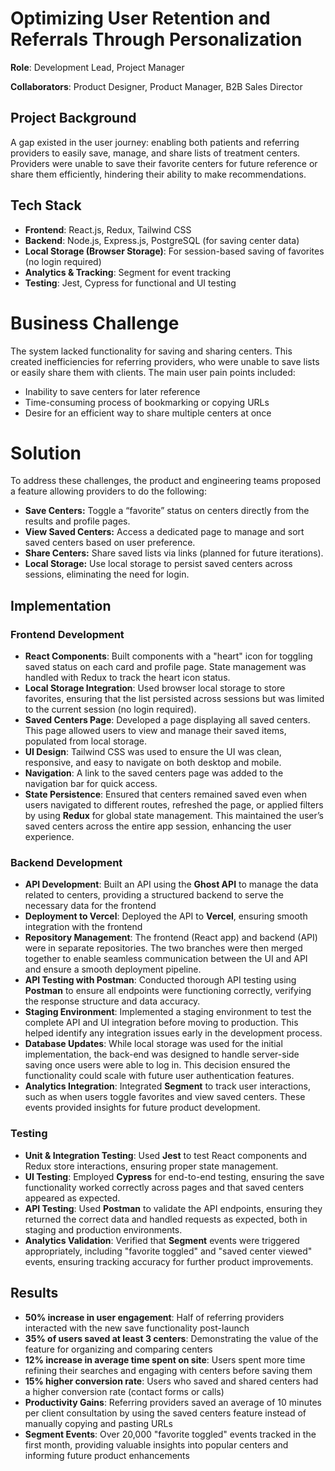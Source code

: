 # Optimizing User Retention and Referrals Through Personalization

<b>Role</b>: Development Lead, Project Manager

<b>Collaborators</b>: Product Designer, Product Manager, B2B Sales Director

## Project Background
A gap existed in the user journey: enabling both patients and referring providers to easily save, manage, and share lists of treatment centers. Providers were unable to save their favorite centers for future reference or share them efficiently, hindering their ability to make recommendations.

## Tech Stack
- **Frontend**: React.js, Redux, Tailwind CSS
- **Backend**: Node.js, Express.js, PostgreSQL (for saving center data)
- **Local Storage (Browser Storage)**: For session-based saving of favorites (no login required)
- **Analytics & Tracking**: Segment for event tracking
- **Testing**: Jest, Cypress for functional and UI testing


# Business Challenge
The system lacked functionality for saving and sharing centers. This created inefficiencies for referring providers, who were unable to save lists or easily share them with clients. The main user pain points included:

- Inability to save centers for later reference  
- Time-consuming process of bookmarking or copying URLs  
- Desire for an efficient way to share multiple centers at once  

# Solution
To address these challenges, the product and engineering teams proposed a feature allowing providers to do the following: 

- **Save Centers:** Toggle a “favorite” status on centers directly from the results and profile pages.  
- **View Saved Centers:** Access a dedicated page to manage and sort saved centers based on user preference.  
- **Share Centers:** Share saved lists via links (planned for future iterations).  
- **Local Storage:** Use local storage to persist saved centers across sessions, eliminating the need for login.  

## Implementation

### Frontend Development
- **React Components**: Built components with a "heart" icon for toggling saved status on each card and profile page. State management was handled with Redux to track the heart icon status.
- **Local Storage Integration**: Used browser local storage to store favorites, ensuring that the list persisted across sessions but was limited to the current session (no login required).
- **Saved Centers Page**: Developed a page displaying all saved centers. This page allowed users to view and manage their saved items, populated from local storage.
- **UI Design**: Tailwind CSS was used to ensure the UI was clean, responsive, and easy to navigate on both desktop and mobile.
- **Navigation**: A link to the saved centers page was added to the navigation bar for quick access.
- **State Persistence**: Ensured that centers remained saved even when users navigated to different routes, refreshed the page, or applied filters by using **Redux** for global state management. This maintained the user’s saved centers across the entire app session, enhancing the user experience.

### Backend Development
- **API Development**: Built an API using the **Ghost API** to manage the data related to centers, providing a structured backend to serve the necessary data for the frontend
- **Deployment to Vercel**: Deployed the API to **Vercel**, ensuring smooth integration with the frontend
- **Repository Management**: The frontend (React app) and backend (API) were in separate repositories. The two branches were then merged together to enable seamless communication between the UI and API and ensure a smooth deployment pipeline. 
- **API Testing with Postman**: Conducted thorough API testing using **Postman** to ensure all endpoints were functioning correctly, verifying the response structure and data accuracy.
- **Staging Environment**: Implemented a staging environment to test the complete API and UI integration before moving to production. This helped identify any integration issues early in the development process.
- **Database Updates**: While local storage was used for the initial implementation, the back-end was designed to handle server-side saving once users were able to log in. This decision ensured the functionality could scale with future user authentication features.
- **Analytics Integration**: Integrated **Segment** to track user interactions, such as when users toggle favorites and view saved centers. These events provided insights for future product development.

### Testing
- **Unit & Integration Testing**: Used **Jest** to test React components and Redux store interactions, ensuring proper state management.
- **UI Testing**: Employed **Cypress** for end-to-end testing, ensuring the save functionality worked correctly across pages and that saved centers appeared as expected.
- **API Testing**: Used **Postman** to validate the API endpoints, ensuring they returned the correct data and handled requests as expected, both in staging and production environments.
- **Analytics Validation**: Verified that **Segment** events were triggered appropriately, including "favorite toggled" and "saved center viewed" events, ensuring tracking accuracy for further product improvements.

## Results
- **50% increase in user engagement**: Half of referring providers interacted with the new save functionality post-launch
- **35% of users saved at least 3 centers**: Demonstrating the value of the feature for organizing and comparing centers
- **12% increase in average time spent on site**: Users spent more time refining their searches and engaging with centers before saving them
- **15% higher conversion rate**: Users who saved and shared centers had a higher conversion rate (contact forms or calls)
- **Productivity Gains**: Referring providers saved an average of 10 minutes per client consultation by using the saved centers feature instead of manually copying and pasting URLs
- **Segment Events**: Over 20,000 "favorite toggled" events tracked in the first month, providing valuable insights into popular centers and informing future product enhancements

